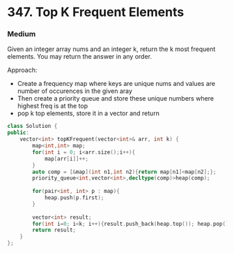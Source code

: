 # 347. Top K Frequent Elements
### Medium

Given an integer array nums and an integer k, return the k most frequent elements. You may return the answer in any order.

Approach:
* Create a frequency map where keys are unique nums and values are number of occurences in the given aray
* Then create a priority queue and store these unique numbers where highest freq is at the top
* pop k top elements, store it in a vector and return
```cpp
class Solution {
public:
    vector<int> topKFrequent(vector<int>& arr, int k) {
        map<int,int> map;
        for(int i = 0; i<arr.size();i++){
            map[arr[i]]++;
        }
        auto comp = [&map](int n1,int n2){return map[n1]<map[n2];};
        priority_queue<int,vector<int>,decltype(comp)>heap(comp);
        
        for(pair<int, int> p : map){
            heap.push(p.first);
        }
        
        vector<int> result;
        for(int i=0; i<k; i++){result.push_back(heap.top()); heap.pop();}
        return result;
    }
};
```